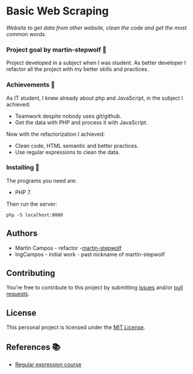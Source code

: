 # Basic Web Scraping 

_Website to get data from other website, clean the code and get the most common words._

### Project goal by martin-stepwolf :goal_net:

Project developed in a subject when I was student.
As better developer I refactor all the project with my better skills and practices.

### Achievements :star2:

As IT student, I knew already about php and JavaScript, in the subject I achieved:

- Teamwork despite nobody uses git/github.
- Get the data with PHP and process it with JavaScript.

Now with the refactorization I achieved:

- Clean code, HTML semantic and better practices.
- Use regular expressions to clean the data.

### Installing 🔧

The programs you need are:

- PHP 7.

Then run the server:

```
php -S localhost:8080
```

## Authors

-   Martín Campos - refactor -[martin-stepwolf](https://github.com/martin-stepwolf)
-   IngCampos - initial work - past nickname of martin-stepwolf

## Contributing

You're free to contribute to this project by submitting [issues](https://github.com/martin-stepwolf/basic-web-scraping/issues) and/or [pull requests](https://github.com/martin-stepwolf/basic-web-scraping/pulls).

## License

This personal project is licensed under the [MIT License](https://choosealicense.com/licenses/mit/).

## References :books:

- [Regular expression course](https://platzi.com/clases/expresiones-regulares/) 